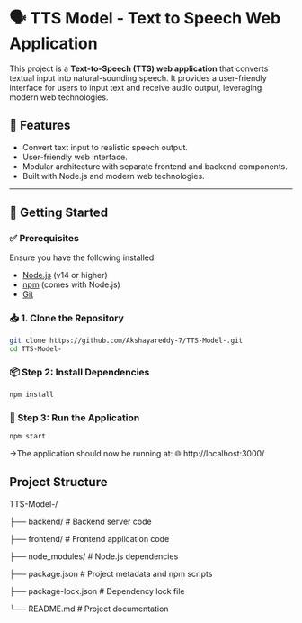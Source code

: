 # 🗣️ TTS Model - Text to Speech Web Application

This project is a **Text-to-Speech (TTS) web application** that converts textual input into natural-sounding speech. It provides a user-friendly interface for users to input text and receive audio output, leveraging modern web technologies.

## 📌 Features

- Convert text input to realistic speech output.
- User-friendly web interface.
- Modular architecture with separate frontend and backend components.
- Built with Node.js and modern web technologies.

---

## 🚀 Getting Started

### ✅ Prerequisites

Ensure you have the following installed:

- [Node.js](https://nodejs.org/) (v14 or higher)
- [npm](https://www.npmjs.com/) (comes with Node.js)
- [Git](https://git-scm.com/)

### 📥 1. Clone the Repository

```bash
git clone https://github.com/Akshayareddy-7/TTS-Model-.git
cd TTS-Model-
```
### 📦 Step 2: Install Dependencies
```bash
npm install
```
### 🧠 Step 3: Run the Application
```bash
npm start
```
->The application should now be running at:
🌐 http://localhost:3000/
## Project Structure
TTS-Model-/

├── backend/             # Backend server code

├── frontend/            # Frontend application code

├── node_modules/        # Node.js dependencies

├── package.json         # Project metadata and npm scripts

├── package-lock.json    # Dependency lock file

└── README.md            # Project documentation

